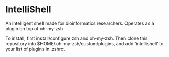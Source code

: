 # IntelliShell

An intelligent shell made for bioinformatics researchers. Operates as a plugin on top of oh-my-zsh.

To install, first install/configure zsh and oh-my-zsh. Then clone this repository into $HOME/.oh-my-zsh/custom/plugins, and add 'intellishell' to your list of plugins in .zshrc.

